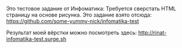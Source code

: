 Это тестовое задание от Инфоматика:
Требуется сверстать HTML страницу на основе рисунка.
Это задание взято отсюда:
https://github.com/some-yummy-nick/infomatika-test

Результат моей вёрстки можно посмотреть здесь:
http://rinat-infomatika-test.surge.sh
